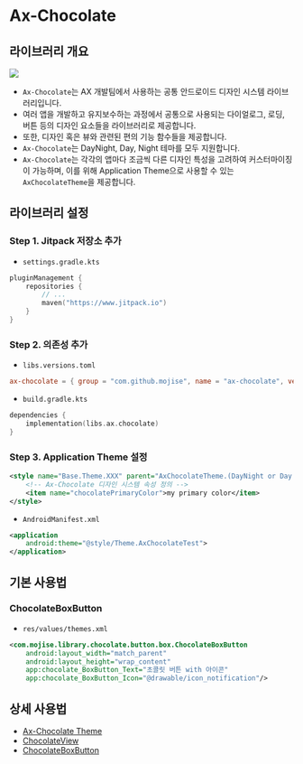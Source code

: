 # Ax-Chocolate

## 라이브러리 개요

[![](https://jitpack.io/v/mojise/ax-chocolate.svg)](https://jitpack.io/#mojise/ax-chocolate)

- `Ax-Chocolate`는 AX 개발팀에서 사용하는 공통 안드로이드 디자인 시스템 라이브러리입니다.
- 여러 앱을 개발하고 유지보수하는 과정에서 공통으로 사용되는 다이얼로그, 로딩, 버튼 등의 디자인 요소들을 라이브러리로 제공합니다.
- 또한, 디자인 혹은 뷰와 관련된 편의 기능 함수들을 제공합니다.
- `Ax-Chocolate`는 DayNight, Day, Night 테마를 모두 지원합니다.
- `Ax-Chocolate`는 각각의 앱마다 조금씩 다른 디자인 특성을 고려하여 커스터마이징이 가능하며, 이를 위해 Application Theme으로 사용할 수 있는 `AxChocolateTheme`을 제공합니다.

## 라이브러리 설정

### Step 1. Jitpack 저장소 추가

- `settings.gradle.kts`

```kotlin
pluginManagement {
    repositories {
        // ...
        maven("https://www.jitpack.io")
    }
}
```

### Step 2. 의존성 추가

- `libs.versions.toml`
```toml
ax-chocolate = { group = "com.github.mojise", name = "ax-chocolate", version = "0.0.5-beta" }
```
- `build.gradle.kts`
```kotlin
dependencies {
    implementation(libs.ax.chocolate)
}
```

### Step 3. Application Theme 설정

```xml
<style name="Base.Theme.XXX" parent="AxChocolateTheme.(DayNight or Day or Night)">
    <!-- Ax-Chocolate 디자인 시스템 속성 정의 -->
    <item name="chocolatePrimaryColor">my primary color</item>
</style>
```
- `AndroidManifest.xml`

```xml
<application
    android:theme="@style/Theme.AxChocolateTest">
</application>
```


## 기본 사용법


### ChocolateBoxButton

- `res/values/themes.xml`

```xml
<com.mojise.library.chocolate.button.box.ChocolateBoxButton
    android:layout_width="match_parent"
    android:layout_height="wrap_content"
    app:chocolate_BoxButton_Text="초콜릿 버튼 with 아이콘"
    app:chocolate_BoxButton_Icon="@drawable/icon_notification"/>
```


## 상세 사용법

- [Ax-Chocolate Theme](docs/Guide_AxChocolate_Theme)
- [ChocolateView](docs/Guide_ChocolateView)
- [ChocolateBoxButton](docs/Guide_ChocolateBoxButton)